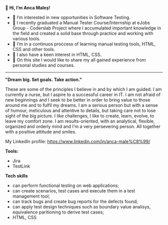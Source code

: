 👋 **Hi, I’m Anca Maleș!**
- 👀 I’m interested in new opportunities in Software Testing.
- 🌱 I recently graduated a Manual Tester Course/Internship at eJobs Group - Coderslab Project 
where I accumulated important knowledge in the field and created a solid base through practice and working with various tools.
- 💞️ I’m in a continuos proccess of learning manual testing tools, HTML, CSS and other tools. 
- 💞️ I also have a keen interest in HTML, CSS. 
- 🌱 On this site I would like to share my all gained experience from personal studies and courses.


---
**"Dream big. Set goals. Take action."**
 
These are some of the principles I believe in and by which I am guided. 
I am currently a nurse, but I aspire to a successful career in IT. 
I am not afraid of new beginnings and I seek to be better in order to bring value to those around me and to fulfil my dreams. 
I am a serious person but with a sense of humour, meticulous and attentive to details, but taking care not to lose sight of the big picture. 
I like challenges, I like to create, learn, evolve, to leave my comfort zone. 
I am results-oriented, with an analytical, flexible, organized and orderly mind and I'm a very persevering person. 
All together with a positive attitude and smiles. 


My LinkedIn profile: https://www.linkedin.com/in/anca-male%C8%99/

**Tools:**
- Jira 
- TestLink

**Tech skills**
- can perform functional testing on web applications;
- can create scenarios, test cases and execute them in a test management tool;
- can track bugs and create bug reports for the defects found;
- can apply test design techniques such as boundary value analisys, equivalence paritioning to derive test cases;
- HTML, CSS
